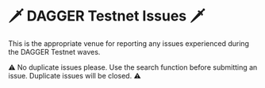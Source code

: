 # 🗡️ DAGGER Testnet Issues 🗡️

This is the appropriate venue for reporting any issues experienced during the DAGGER Testnet waves. 

⚠️ No duplicate issues please. Use the search function before submitting an issue. Duplicate issues will be closed. ⚠️
